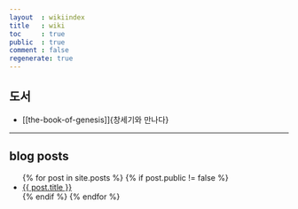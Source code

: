 ```yaml
---
layout  : wikiindex
title   : wiki
toc     : true
public  : true
comment : false
regenerate: true
---
```


## 도서

* [[the-book-of-genesis]]{창세기와 만나다}

---

## blog posts
<div>
    <ul>
{% for post in site.posts %}
    {% if post.public != false %}
        <li>
            <a class="post-link" href="{{ post.url | prepend: site.baseurl }}">
                {{ post.title }}
            </a>
        </li>
    {% endif %}
{% endfor %}
    </ul>
</div>

